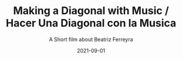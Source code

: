 ---
title: Making a Diagonal with Music / Hacer Una Diagonal con la Musica
subtitle: A Short film about Beatriz Ferreyra
date: '2021-09-01'
thumbnail: BeatrizRainbowHands.jpg
related: []
category: []
---